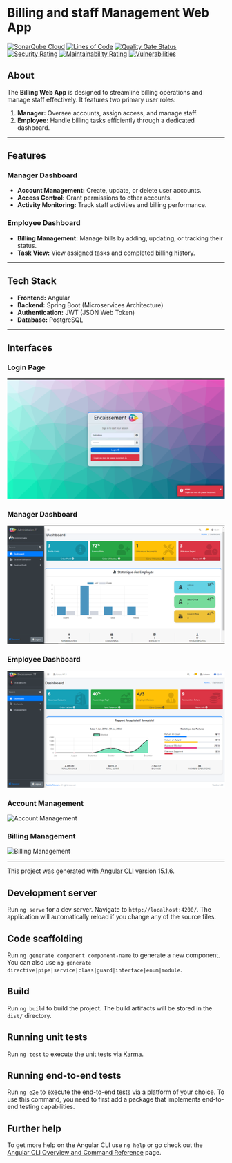 # Billing and staff Management Web App


[![SonarQube Cloud](https://sonarcloud.io/images/project_badges/sonarcloud-light.svg)](https://sonarcloud.io/summary/new_code?id=medaminecheikh_front_administrationv2)
[![Lines of Code](https://sonarcloud.io/api/project_badges/measure?project=medaminecheikh_front_administrationv2&metric=ncloc)](https://sonarcloud.io/summary/new_code?id=medaminecheikh_front_administrationv2)
[![Quality Gate Status](https://sonarcloud.io/api/project_badges/measure?project=medaminecheikh_front_administrationv2&metric=alert_status)](https://sonarcloud.io/summary/new_code?id=medaminecheikh_front_administrationv2)
[![Security Rating](https://sonarcloud.io/api/project_badges/measure?project=medaminecheikh_front_administrationv2&metric=security_rating)](https://sonarcloud.io/summary/new_code?id=medaminecheikh_front_administrationv2)
[![Maintainability Rating](https://sonarcloud.io/api/project_badges/measure?project=medaminecheikh_front_administrationv2&metric=sqale_rating)](https://sonarcloud.io/summary/new_code?id=medaminecheikh_front_administrationv2)
[![Vulnerabilities](https://sonarcloud.io/api/project_badges/measure?project=medaminecheikh_front_administrationv2&metric=vulnerabilities)](https://sonarcloud.io/summary/new_code?id=medaminecheikh_front_administrationv2)


## About

The **Billing Web App** is designed to streamline billing operations and manage staff effectively. It features two primary user roles:
1. **Manager:** Oversee accounts, assign access, and manage staff.
2. **Employee:** Handle billing tasks efficiently through a dedicated dashboard.

---

## Features

### Manager Dashboard
- **Account Management:** Create, update, or delete user accounts.
- **Access Control:** Grant permissions to other accounts.
- **Activity Monitoring:** Track staff activities and billing performance.

### Employee Dashboard
- **Billing Management:** Manage bills by adding, updating, or tracking their status.
- **Task View:** View assigned tasks and completed billing history.

---

## Tech Stack
- **Frontend:** Angular
- **Backend:** Spring Boot (Microservices Architecture)
- **Authentication:** JWT (JSON Web Token)
- **Database:** PostgreSQL

---

## Interfaces

### Login Page
![Login](src/assets/realisation/loginError.png)

### Manager Dashboard
![Manager Dashboard](src/assets/realisation/dashadmin.png)

### Employee Dashboard
![Employee Dashboard](src/assets/realisation/dashemp.png)

### Account Management
![Account Management](https://github.com/medaminecheikh/front_administrationv2/tree/main/src/assets/realisation/account_management.png)

### Billing Management
![Billing Management](https://github.com/medaminecheikh/front_administrationv2/tree/main/src/assets/realisation/billing_management.png)

---


This project was generated with [Angular CLI](https://github.com/angular/angular-cli) version 15.1.6.

## Development server

Run `ng serve` for a dev server. Navigate to `http://localhost:4200/`. The application will automatically reload if you change any of the source files.

## Code scaffolding

Run `ng generate component component-name` to generate a new component. You can also use `ng generate directive|pipe|service|class|guard|interface|enum|module`.

## Build

Run `ng build` to build the project. The build artifacts will be stored in the `dist/` directory.

## Running unit tests

Run `ng test` to execute the unit tests via [Karma](https://karma-runner.github.io).

## Running end-to-end tests

Run `ng e2e` to execute the end-to-end tests via a platform of your choice. To use this command, you need to first add a package that implements end-to-end testing capabilities.

## Further help

To get more help on the Angular CLI use `ng help` or go check out the [Angular CLI Overview and Command Reference](https://angular.io/cli) page.
